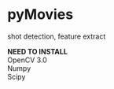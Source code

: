 # pyMovies
shot detection, feature extract

**NEED TO INSTALL** <br />
OpenCV 3.0 <br />
Numpy <br />
Scipy <br />
